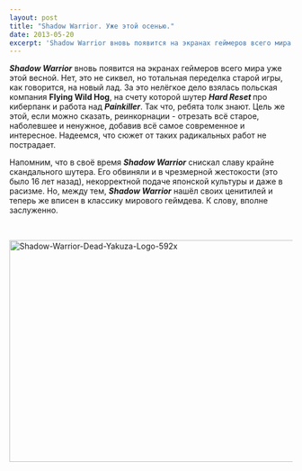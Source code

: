 ```yaml
---
layout: post
title: "Shadow Warrior. Уже этой осенью."
date: 2013-05-20
excerpt: 'Shadow Warrior вновь появится на экранах геймеров всего мира уже этой весной. Нет, это не сиквел, но тотальная переделка старой игры, как говорится, на новый лад. За это нелёгкое дело взялась польская компания...'
---
```


<strong><em>Shadow Warrior</em></strong> вновь появится на экранах геймеров всего мира уже этой весной. Нет, это не сиквел, но тотальная переделка старой игры, как говорится, на новый лад. За это нелёгкое дело взялась польская компания <b>Flying Wild Hog</b>, на счету которой шутер <b><em>Hard Reset</em> </b>про киберпанк и работа над <em><strong>Painkiller</strong></em>. Так что, ребята толк знают. Цель же этой, если можно сказать, реинкорнации - отрезать всё старое, наболевшее и ненужное, добавив всё самое современное и интересное. Надеемся, что сюжет от таких радикальных работ не пострадает.<b>
</b>

Напомним, что в своё время <em><strong>Shadow Warrior</strong></em> снискал славу крайне скандального шутера. Его обвиняли и в чрезмерной жестокости (это было 16 лет назад), некорректной подаче японской культуры и даже в расизме. Но, между тем, <em><strong>Shadow Warrior</strong></em> нашёл своих ценитилей и теперь же вписен в классику мирового геймдева. К слову, вполне заслуженно.

&nbsp;

<a href="http://gamersoul.ru/wp-content/uploads/2013/05/Shadow-Warrior-Dead-Yakuza-Logo-592x.jpg"><img class="size-full wp-image-2463 aligncenter" alt="Shadow-Warrior-Dead-Yakuza-Logo-592x" src="http://gamersoul.ru/wp-content/uploads/2013/05/Shadow-Warrior-Dead-Yakuza-Logo-592x.jpg" width="592" height="394" /></a>